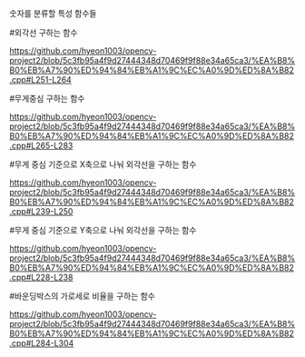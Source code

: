 숫자를 분류할 특성 함수들

#외각선 구하는 함수

https://github.com/hyeon1003/opencv-project2/blob/5c3fb95a4f9d27444348d70469f9f88e34a65ca3/%EA%B8%B0%EB%A7%90%ED%94%84%EB%A1%9C%EC%A0%9D%ED%8A%B82.cpp#L251-L264

#무게중심 구하는 함수

https://github.com/hyeon1003/opencv-project2/blob/5c3fb95a4f9d27444348d70469f9f88e34a65ca3/%EA%B8%B0%EB%A7%90%ED%94%84%EB%A1%9C%EC%A0%9D%ED%8A%B82.cpp#L265-L283

#무게 중심 기준으로 X축으로 나눠 외각선을 구하는 함수

https://github.com/hyeon1003/opencv-project2/blob/5c3fb95a4f9d27444348d70469f9f88e34a65ca3/%EA%B8%B0%EB%A7%90%ED%94%84%EB%A1%9C%EC%A0%9D%ED%8A%B82.cpp#L239-L250

#무게 중심 기준으로 Y축으로 나눠 외각선을 구하는 함수

https://github.com/hyeon1003/opencv-project2/blob/5c3fb95a4f9d27444348d70469f9f88e34a65ca3/%EA%B8%B0%EB%A7%90%ED%94%84%EB%A1%9C%EC%A0%9D%ED%8A%B82.cpp#L228-L238

#바운딩박스의 가로세로 비율을 구하는 함수

https://github.com/hyeon1003/opencv-project2/blob/5c3fb95a4f9d27444348d70469f9f88e34a65ca3/%EA%B8%B0%EB%A7%90%ED%94%84%EB%A1%9C%EC%A0%9D%ED%8A%B82.cpp#L284-L304




